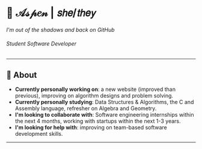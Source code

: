 <!--
  ✨ Aspen's GitHub README ✨
-->
# 👋 𝒜𝓈𝓅𝑒𝓃 | 𝘴𝘩𝘦/𝘵𝘩𝘦𝘺
*I'm out of the shadows and back on GitHub*
###### *Student Software Developer*
---
## 🎨 About
- __Currently personally working on__: a new website (improved than previous), improving on algorithm designs and problem solving.
- __Currently personally studying__: Data Structures & Algorithms, the C and Assembly language, refresher on Algebra and Geometry.
- __I'm looking to collaborate with__: Software engineering internships within the next 4 months, working with startups within the next 1-3 years.
- __I'm looking for help with__: improving on team-based software development skills.
---
<!--
## 💬 Socials
- __Find me on__: 
<table>
  <tr>
    <td><a href="https://leetcode.com/teenyPaws">Leetcode</a></td>
    <td><a href="https://stackoverflow.com/users/18593623/aspen">Stack Overflow</a></td>
    <td> <a href="https://gitlab.com/teenyPaws">GitLab</a></td>
    <td><a href="https://codepen.io/teenypaws">CodePen</a></td>
  </tr>
</table>
-->
